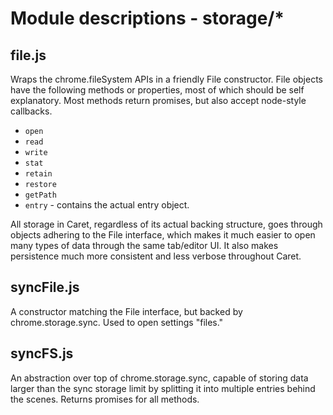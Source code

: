 # Module descriptions - storage/*

## file.js

Wraps the chrome.fileSystem APIs in a friendly File constructor. File objects
have the following methods or properties, most of which should be self
explanatory. Most methods return promises, but also accept node-style callbacks.

- `open`
- `read`
- `write`
- `stat`
- `retain`
- `restore`
- `getPath`
- `entry` - contains the actual entry object.

All storage in Caret, regardless of its actual backing structure, goes through
objects adhering to the File interface, which makes it much easier to open
many types of data through the same tab/editor UI. It also makes persistence
much more consistent and less verbose throughout Caret.

## syncFile.js

A constructor matching the File interface, but backed by chrome.storage.sync.
Used to open settings "files."

## syncFS.js

An abstraction over top of chrome.storage.sync, capable of storing data larger
than the sync storage limit by splitting it into multiple entries behind the
scenes. Returns promises for all methods.